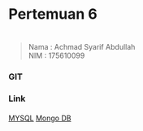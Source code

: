 # Pertemuan 6 <h1>
>Nama   : Achmad Syarif Abdullah                
>NIM    : 175610099
### GIT <h3>
### Link <h4>
[MYSQL](mysql1.md)
[Mongo DB](mongo1.md)